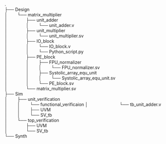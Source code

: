 .  
├── Design  
│ &emsp;&emsp;└── matrix_multiplier  
│&emsp;&emsp;&emsp;&emsp;       ├── unit_adder  
│&emsp;&emsp;&emsp;&emsp;       │&emsp;&emsp;  └── unit_adder.v  
│&emsp;&emsp;&emsp;&emsp;       ├── unit_multiplier  
│&emsp;&emsp;&emsp;&emsp;       │&emsp;&emsp;  └── unit_multiplier.sv  
│&emsp;&emsp;&emsp;&emsp;       ├── IO_block  
│&emsp;&emsp;&emsp;&emsp;       │&emsp;&emsp;  └── IO_block.v  
│&emsp;&emsp;&emsp;&emsp;       │&emsp;&emsp;  └── Python_script.py  
│&emsp;&emsp;&emsp;&emsp;       ├── PE_block  
│&emsp;&emsp;&emsp;&emsp;       │&emsp;&emsp;   ├── FPU_normalizer  
│&emsp;&emsp;&emsp;&emsp;       │&emsp;&emsp;   │&emsp;&emsp;  └── FPU_normalizer.sv  
│&emsp;&emsp;&emsp;&emsp;       │&emsp;&emsp;   ├── Systolic_array_equ_unit  
│&emsp;&emsp;&emsp;&emsp;       │&emsp;&emsp;   │&emsp;&emsp;   └── Systolic_array_equ_unit.sv  
│&emsp;&emsp;&emsp;&emsp;       │&emsp;&emsp;   └── PE_block.sv  
│&emsp;&emsp;&emsp;&emsp;       └── matrix_multiplier.sv  
├── Sim  
│&emsp;&emsp;   ├── unit_verification  
│&emsp;&emsp;   │&emsp;&emsp;  └── functional_verificaion
│&emsp;&emsp;&emsp;&emsp;&emsp;&emsp;&emsp; └── tb_unit_adder.v
│&emsp;&emsp;   │&emsp;&emsp;   ├── UVM  
│&emsp;&emsp;   │&emsp;&emsp;   └── SV_tb  
│&emsp;&emsp;   └── top_verification  
│&emsp;&emsp;&emsp;&emsp;       ├── UVM  
│&emsp;&emsp;&emsp;&emsp;       └── SV_tb  
└── Synth  
